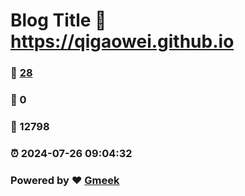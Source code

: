 # Blog Title :link: https://qigaowei.github.io 
### :page_facing_up: [28](https://qigaowei.github.io/tag.html) 
### :speech_balloon: 0 
### :hibiscus: 12798 
### :alarm_clock: 2024-07-26 09:04:32 
### Powered by :heart: [Gmeek](https://github.com/Meekdai/Gmeek)
